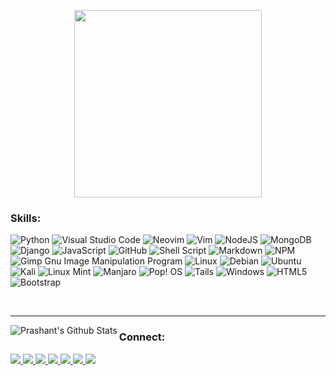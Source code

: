 <!-- <p align="center"><img align="center" src="https://raw.githubusercontent.com/MartinHeinz/MartinHeinz/master/wave.gif" width="30px"></p> -->
<p align="center"><img src="https://user-images.githubusercontent.com/68837209/147668616-a949e10a-5a78-44df-87c0-782b8829103b.gif" height="300px" width="300px"></p>

### Skills:
![Python](https://img.shields.io/badge/python-3670A0?style=for-the-badge&logo=python&logoColor=ffdd54)
![Visual Studio Code](https://img.shields.io/badge/Visual%20Studio%20Code-0078d7.svg?style=for-the-badge&logo=visual-studio-code&logoColor=white)
![Neovim](https://img.shields.io/badge/NeoVim-%2357A143.svg?&style=for-the-badge&logo=neovim&logoColor=white)
![Vim](https://img.shields.io/badge/VIM-%2311AB00.svg?style=for-the-badge&logo=vim&logoColor=white)
![NodeJS](https://img.shields.io/badge/node.js-6DA55F?style=for-the-badge&logo=node.js&logoColor=white)
![MongoDB](https://img.shields.io/badge/MongoDB-%234ea94b.svg?style=for-the-badge&logo=mongodb&logoColor=white)
![Django](https://img.shields.io/badge/django-%23092E20.svg?style=for-the-badge&logo=django&logoColor=white)
![JavaScript](https://img.shields.io/badge/javascript-%23323330.svg?style=for-the-badge&logo=javascript&logoColor=%23F7DF1E)
![GitHub](https://img.shields.io/badge/github-%23121011.svg?style=for-the-badge&logo=github&logoColor=white)
![Shell Script](https://img.shields.io/badge/shell_script-%23121011.svg?style=for-the-badge&logo=gnu-bash&logoColor=white)
![Markdown](https://img.shields.io/badge/markdown-%23000000.svg?style=for-the-badge&logo=markdown&logoColor=white)
![NPM](https://img.shields.io/badge/NPM-%23000000.svg?style=for-the-badge&logo=npm&logoColor=white)
![Gimp Gnu Image Manipulation Program](https://img.shields.io/badge/Gimp-657D8B?style=for-the-badge&logo=gimp&logoColor=FFFFFF)
![Linux](https://img.shields.io/badge/Linux-FCC624?style=for-the-badge&logo=linux&logoColor=black)
![Debian](https://img.shields.io/badge/Debian-D70A53?style=for-the-badge&logo=debian&logoColor=white)
![Ubuntu](https://img.shields.io/badge/Ubuntu-E95420?style=for-the-badge&logo=ubuntu&logoColor=white)
![Kali](https://img.shields.io/badge/Kali-268BEE?style=for-the-badge&logo=kalilinux&logoColor=white)
![Linux Mint](https://img.shields.io/badge/Linux%20Mint-87CF3E?style=for-the-badge&logo=Linux%20Mint&logoColor=white)
![Manjaro](https://img.shields.io/badge/Manjaro-35BF5C?style=for-the-badge&logo=Manjaro&logoColor=white)
![Pop! OS](https://img.shields.io/badge/Pop!_OS-48B9C7?style=for-the-badge&logo=Pop!_OS&logoColor=white)
![Tails](https://img.shields.io/badge/Tails%20-56347C?&style=for-the-badge&logo=tails&logoColor=white)
![Windows](https://img.shields.io/badge/Windows-0078D6?style=for-the-badge&logo=windows&logoColor=white)
![HTML5](https://img.shields.io/badge/html5-%23E34F26.svg?style=for-the-badge&logo=html5&logoColor=white)
![Bootstrap](https://img.shields.io/badge/bootstrap-%23563D7C.svg?style=for-the-badge&logo=bootstrap&logoColor=white)

<br />
<hr>

<img align="left" alt="Prashant's Github Stats" src="https://github-readme-stats.vercel.app/api?username=PrashantMhrzn&show_icons=true&hide_border=true&theme=radical" />

### Connect:
<a align='left' href='prashantmaharjan5@mail.com'>
  <img src='https://img.shields.io/badge/Gmail-D14836?style=for-the-badge&logo=gmail&logoColor=white'>
</a>
<a align='left' href='prashantmhrzn@protonmail.com'>
  <img src='https://img.shields.io/badge/ProtonMail-8B89CC?style=for-the-badge&logo=protonmail&logoColor=white'>
</a>
<a align='left' href='https://t.me/prashant_mhrzn'>
  <img src='https://img.shields.io/badge/Telegram-2CA5E0?style=for-the-badge&logo=telegram&logoColor=white'>
</a>
<a align='left' href='https://www.linkedin.com/in/prashant-maharjan-768a051ba/'>
  <img src='https://img.shields.io/badge/linkedin-%230077B5.svg?style=for-the-badge&logo=linkedin&logoColor=white'>
</a>
<a align='left' href='https://twitter.com/mhrzn_prashant'>
  <img src='https://img.shields.io/badge/<handle>-%231DA1F2.svg?style=for-the-badge&logo=Twitter&logoColor=white'>
</a>
<a align='left' href='https://discord.com/channels/@me'>
  <img src='https://img.shields.io/badge/%3CServer%3E-%237289DA.svg?style=for-the-badge&logo=discord&logoColor=white'>
</a>
<a align='left' href='https://www.youtube.com/watch?v=dQw4w9WgXcQ'>
  <img src='https://img.shields.io/badge/Reddit-FF4500?style=for-the-badge&logo=reddit&logoColor=white'>
</a>

